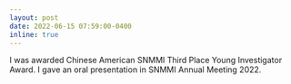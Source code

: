 ```yaml
---
layout: post
date: 2022-06-15 07:59:00-0400
inline: true
---
```


I was awarded Chinese American SNMMI Third Place Young Investigator Award. I gave an oral presentation in SNMMI Annual Meeting 2022.
